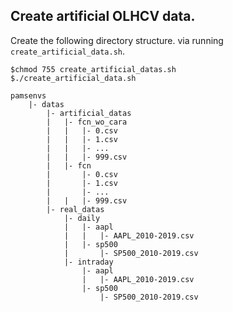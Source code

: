 ## Create artificial OLHCV data.

Create the following directory structure. via running ```create_artificial_data.sh```.

```
$chmod 755 create_artificial_datas.sh
$./create_artificial_data.sh
```

```
pamsenvs
    |- datas
        |- artificial_datas
        |   |- fcn_wo_cara
        |   |   |- 0.csv
        |   |   |- 1.csv
        |   |   |- ...
        |   |   |- 999.csv
        |   |- fcn
        |       |- 0.csv
        |       |- 1.csv
        |       |- ...
        |   |   |- 999.csv
        |- real_datas
            |- daily
            |   |- aapl
            |   |   |- AAPL_2010-2019.csv
            |   |- sp500
            |       |- SP500_2010-2019.csv
            |- intraday
                |- aapl
                |   |- AAPL_2010-2019.csv
                |- sp500
                    |- SP500_2010-2019.csv
```